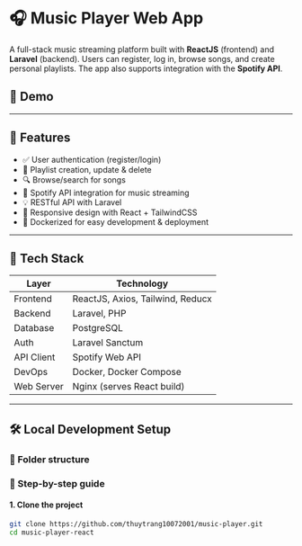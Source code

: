 # 🎧 Music Player Web App

A full-stack music streaming platform built with **ReactJS** (frontend) and **Laravel** (backend). Users can register, log in, browse songs, and create personal playlists. The app also supports integration with the **Spotify API**.

## 🎥 Demo

---

## 🚀 Features

- ✅ User authentication (register/login)
- 🎵 Playlist creation, update & delete
- 🔍 Browse/search for songs
- 🔗 Spotify API integration for music streaming
- 💡 RESTful API with Laravel
- 🎨 Responsive design with React + TailwindCSS
- 🐳 Dockerized for easy development & deployment

---

## 🧱 Tech Stack

| Layer        | Technology                        |
|--------------|-----------------------------------|
| Frontend     | ReactJS, Axios, Tailwind, Reducx  |
| Backend      | Laravel, PHP                      |
| Database     | PostgreSQL                        |
| Auth         | Laravel Sanctum                   |
| API Client   | Spotify Web API                   |
| DevOps       | Docker, Docker Compose            |
| Web Server   | Nginx (serves React build)        |

---

## 🛠️ Local Development Setup

### 📁 Folder structure


### 🧪 Step-by-step guide

#### 1. Clone the project

```bash
git clone https://github.com/thuytrang10072001/music-player.git
cd music-player-react

